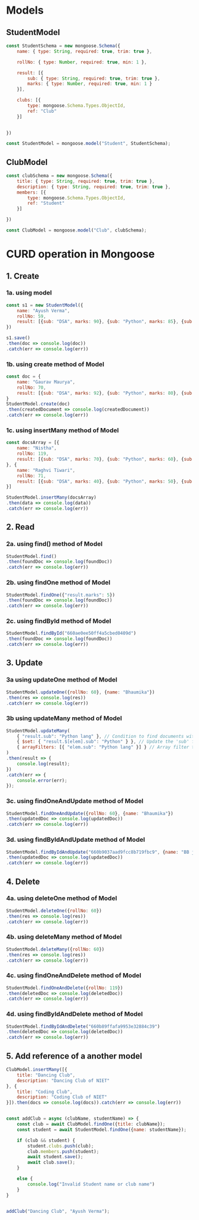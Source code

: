 # Models
## StudentModel

``` javascript
const StudentSchema = new mongoose.Schema({
    name: { type: String, required: true, trim: true },

    rollNo: { type: Number, required: true, min: 1 },

    result: [{
        sub: { type: String, required: true, trim: true },
        marks: { type: Number, required: true, min: 1 }
    }],

    clubs: [{
        type: mongoose.Schema.Types.ObjectId,
        ref: "Club"
    }]
    

})

const StudentModel = mongoose.model("Student", StudentSchema);

```


## ClubModel
``` javascript
const clubSchema = new mongoose.Schema({
    title: { type: String, required: true, trim: true },
    description: { type: String, required: true, trim: true },
    members: [{
        type: mongoose.Schema.Types.ObjectId,
        ref: "Student"
    }]

})

const ClubModel = mongoose.model("Club", clubSchema);
```


# CURD operation in Mongoose

## 1. Create 

### 1a. using model
``` javascript
const s1 = new StudentModel({
    name: "Ayush Verma",
    rollNo: 59,
    result: [{sub: "DSA", marks: 90}, {sub: "Python", marks: 85}, {sub: "MERN", marks: 88}]
})

s1.save()
.then(doc => console.log(doc))
.catch(err => console.log(err))
```

### 1b. using create method of Model
``` javascript
const doc = {
    name: "Gaurav Maurya",
    rollNo: 70,
    result: [{sub: "DSA", marks: 92}, {sub: "Python", marks: 80}, {sub: "MERN", marks: 60}]
}
StudentModel.create(doc)
.then(createdDocument => console.log(createdDocument))
.catch(err => console.log(err))
```

### 1c. using insertMany method of Model
``` javascript
const docsArray = [{
    name: "Nistha",
    rollNo: 119,
    result: [{sub: "DSA", marks: 70}, {sub: "Python", marks: 60}, {sub: "MERN", marks: 5}]
}, {
    name: "Raghvi Tiwari",
    rollNo: 71,
    result: [{sub: "DSA", marks: 40}, {sub: "Python", marks: 50}, {sub: "MERN", marks: 10}]
}]

StudentModel.insertMany(docsArray)
.then(data => console.log(data))
.catch(err => console.log(err))
```

## 2. Read

### 2a. using find() method of Model
``` javascript 
StudentModel.find()
.then(foundDoc => console.log(foundDoc))
.catch(err => console.log(err))
```

### 2b. using findOne method of Model
``` javascript 
StudentModel.findOne({"result.marks": 5})
.then(foundDoc => console.log(foundDoc))
.catch(err => console.log(err))
```

### 2c. using findById method of Model
``` javascript 
StudentModel.findById("660ae0ee50ff4a5cbed0409d")
.then(foundDoc => console.log(foundDoc))
.catch(err => console.log(err))
```

## 3. Update

### 3a using updateOne method of Model
``` javascript
StudentModel.updateOne({rollNo: 60}, {name: "Bhaumika"})
.then(res => console.log(res))
.catch(err => console.log(err)) 
```

### 3b using updateMany method of Model
``` javascript
StudentModel.updateMany(
    { "result.sub": "Python lang" }, // Condition to find documents with 'Python' sub
    { $set: { "result.$[elem].sub": "Python" } }, // Update the 'sub' field
    { arrayFilters: [{ "elem.sub": "Python lang" }] } // Array filter to match elements in the 'result' array
)
.then(result => {
    console.log(result);
})
.catch(err => {
    console.error(err);
});
```

### 3c. using findOneAndUpdate method of Model
``` javascript
StudentModel.findOneAndUpdate({rollNo: 60}, {name: "Bhaumika"})
.then(updatedDoc => console.log(updatedDoc))
.catch(err => console.log(err)) 
```

### 3d. using findByIdAndUpdate method of Model
``` javascript
StudentModel.findByIdAndUpdate("660b9037aad9fcc8b719fbc9", {name: "BB ji"})
.then(updatedDoc => console.log(updatedDoc))
.catch(err => console.log(err)) 
```

## 4. Delete

### 4a. using deleteOne method of Model
``` javascript 
StudentModel.deleteOne({rollNo: 60})
.then(res => console.log(res))
.catch(err => console.log(err))  
```

### 4b. using deleteMany method of Model
``` javascript 
StudentModel.deleteMany({rollNo: 60})
.then(res => console.log(res))
.catch(err => console.log(err))   
```

### 4c. using findOneAndDelete method of Model
``` javascript 
StudentModel.findOneAndDelete({rollNo: 119})
.then(deletedDoc => console.log(deletedDoc))
.catch(err => console.log(err)) 
```

### 4d. using findByIdAndDelete method of Model
``` javascript 
StudentModel.findByIdAndDelete("660b89ffafa9953e32884c39")
.then(deletedDoc => console.log(deletedDoc))
.catch(err => console.log(err)) 
```



## 5. Add reference of a another model
``` javascript
ClubModel.insertMany([{
    title: "Dancing Club",
    description: "Dancing Club of NIET"
}, {
    title: "Coding Club",
    description: "Coding Club of NIET"
}]).then(docs => console.log(docs)).catch(err => console.log(err))


const addClub = async (clubName, studentName) => {
    const club = await ClubModel.findOne({title: clubName});
    const student = await StudentModel.findOne({name: studentName});

    if (club && student) {
        student.clubs.push(club);
        club.members.push(student);
        await student.save();
        await club.save();
    }

    else {
        console.log("Invalid Student name or club name")
    }
}


addClub("Dancing Club", "Ayush Verma");
```